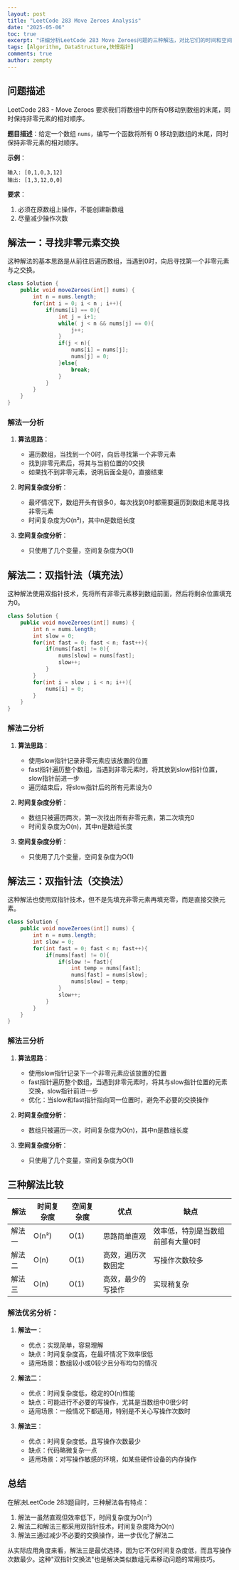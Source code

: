 ```yaml
---
layout: post
title: "LeetCode 283 Move Zeroes Analysis"
date: "2025-05-06"
toc: true
excerpt: "详细分析LeetCode 283 Move Zeroes问题的三种解法，对比它们的时间和空间复杂度及算法优劣"
tags: [Algorithm, DataStructure,快慢指针]
comments: true
author: zempty
---
```


## 问题描述

LeetCode 283 - Move Zeroes 要求我们将数组中的所有0移动到数组的末尾，同时保持非零元素的相对顺序。

**题目描述**：给定一个数组 `nums`，编写一个函数将所有 0 移动到数组的末尾，同时保持非零元素的相对顺序。

**示例**：
```
输入: [0,1,0,3,12]
输出: [1,3,12,0,0]
```

**要求**：
1. 必须在原数组上操作，不能创建新数组
2. 尽量减少操作次数

## 解法一：寻找非零元素交换

这种解法的基本思路是从前往后遍历数组，当遇到0时，向后寻找第一个非零元素与之交换。

```java
class Solution {
    public void moveZeroes(int[] nums) {
        int n = nums.length;
        for(int i = 0; i < n ; i++){
            if(nums[i] == 0){
                int j = i+1;
                while( j < n && nums[j] == 0){
                    j++;
                }
                if(j < n){
                    nums[i] = nums[j];
                    nums[j] = 0;
                }else{
                    break;
                }
            }
        }
    }
}
```

### 解法一分析

1. **算法思路**：
   - 遍历数组，当找到一个0时，向后寻找第一个非零元素
   - 找到非零元素后，将其与当前位置的0交换
   - 如果找不到非零元素，说明后面全是0，直接结束

2. **时间复杂度分析**：
   - 最坏情况下，数组开头有很多0，每次找到0时都需要遍历到数组末尾寻找非零元素
   - 时间复杂度为O(n²)，其中n是数组长度

3. **空间复杂度分析**：
   - 只使用了几个变量，空间复杂度为O(1)

## 解法二：双指针法（填充法）

这种解法使用双指针技术，先将所有非零元素移到数组前面，然后将剩余位置填充为0。

```java
class Solution {
    public void moveZeroes(int[] nums) {
        int n = nums.length;
        int slow = 0;
        for(int fast = 0; fast < n; fast++){
            if(nums[fast] != 0){
                nums[slow] = nums[fast];
                slow++;
            }
        }
        for(int i = slow ; i < n; i++){
            nums[i] = 0;
        }
    }
}
```

### 解法二分析

1. **算法思路**：
   - 使用slow指针记录非零元素应该放置的位置
   - fast指针遍历整个数组，当遇到非零元素时，将其放到slow指针位置，slow指针前进一步
   - 遍历结束后，将slow指针后的所有元素设为0

2. **时间复杂度分析**：
   - 数组只被遍历两次，第一次找出所有非零元素，第二次填充0
   - 时间复杂度为O(n)，其中n是数组长度

3. **空间复杂度分析**：
   - 只使用了几个变量，空间复杂度为O(1)

## 解法三：双指针法（交换法）

这种解法也使用双指针技术，但不是先填充非零元素再填充零，而是直接交换元素。

```java
class Solution {
    public void moveZeroes(int[] nums) {
        int n = nums.length;
        int slow = 0;
        for(int fast = 0; fast < n; fast++){
            if(nums[fast] != 0){
                if(slow != fast){
                    int temp = nums[fast];
                    nums[fast] = nums[slow];
                    nums[slow] = temp;
                }
                slow++;
            }
        }
    }
}
```

### 解法三分析

1. **算法思路**：
   - 使用slow指针记录下一个非零元素应该放置的位置
   - fast指针遍历整个数组，当遇到非零元素时，将其与slow指针位置的元素交换，slow指针前进一步
   - 优化：当slow和fast指针指向同一位置时，避免不必要的交换操作

2. **时间复杂度分析**：
   - 数组只被遍历一次，时间复杂度为O(n)，其中n是数组长度

3. **空间复杂度分析**：
   - 只使用了几个变量，空间复杂度为O(1)

## 三种解法比较

| 解法 | 时间复杂度 | 空间复杂度 | 优点 | 缺点 |
|------|------------|------------|------|------|
| 解法一 | O(n²) | O(1) | 思路简单直观 | 效率低，特别是当数组前部有大量0时 |
| 解法二 | O(n) | O(1) | 高效，遍历次数固定 | 写操作次数较多 |
| 解法三 | O(n) | O(1) | 高效，最少的写操作 | 实现稍复杂 |

### 解法优劣分析：

1. **解法一**：
   - 优点：实现简单，容易理解
   - 缺点：时间复杂度高，在最坏情况下效率很低
   - 适用场景：数组较小或0较少且分布均匀的情况

2. **解法二**：
   - 优点：时间复杂度低，稳定的O(n)性能
   - 缺点：可能进行不必要的写操作，尤其是当数组中0很少时
   - 适用场景：一般情况下都适用，特别是不关心写操作次数时

3. **解法三**：
   - 优点：时间复杂度低，且写操作次数最少
   - 缺点：代码略微复杂一点
   - 适用场景：对写操作敏感的环境，如某些硬件设备的内存操作

## 总结

在解决LeetCode 283题目时，三种解法各有特点：
1. 解法一虽然直观但效率低下，时间复杂度为O(n²)
2. 解法二和解法三都采用双指针技术，时间复杂度降为O(n)
3. 解法三通过减少不必要的交换操作，进一步优化了解法二

从实际应用角度来看，解法三是最优选择，因为它不仅时间复杂度低，而且写操作次数最少。这种"双指针交换法"也是解决类似数组元素移动问题的常用技巧。

